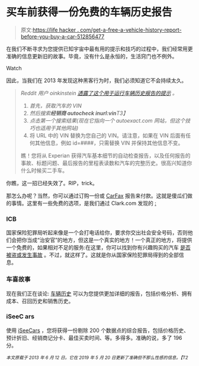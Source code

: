 # 买车前获得一份免费的车辆历史报告

> 原文:[https://life hacker . com/get-a-free-a-vehicle-history-report-before-you-buy-a-car-512856477](https://lifehacker.com/get-a-free-vehicle-history-report-before-you-buy-a-car-512856477)

在我们不断寻求为您提供已知宇宙中最有用的提示和技巧的过程中，我们经常用更准确的信息更新旧的故事。毕竟，没有什么是永恒的，生活窍门也不例外。

Watch

因此，当我们在 2013 年发现这种黑客行为时，我们必须知道它不会持续太久。

> *Reddit 用户 oinkinstein* [*透露了这个用于运行车辆历史报告的提示*](https://www.reddit.com/r/LifeProTips/comments/1g5nfx/lpt_follow_these_easy_steps_to_run_a_free_vehicle/) *。*
> 
> 1.  *首先，获取汽车的 VIN*
> 2.  *然后搜索**经销商 autocheck inurl:vin**T3】*
> 3.  *点击第一个搜索结果(现在它指向一个 autoexact.com 网站，但这个技巧也适用于其他网站)*
> 4.  将 URL 中的 VIN 替换为您自己的 VIN。请注意，如果在 VIN 后面有任何其他信息，例如 id=####，只需替换 VIN 并保持其他信息不变。
> 
> 瞧！您将从 Experian 获得汽车基本细节的自动检查报告，以及任何报告的事故、标题问题、最后报告的里程表读数和汽车的完整历史。很高兴知道你什么时候买二手车。

你瞧，这一招已经失效了。RIP，trick。

那怎么办呢？当然，你可以通过订购一份或 [CarFax](http://www.carfax.com/entry.cfx) 报告来付款。这就是傻瓜们做的事情。这里有一些免费的选项，是我们通过 Clark.com 发现的 [:](https://clark.com/cars/free-vin-report/)

### ICB

国家保险犯罪局听起来像是一个会打电话给你，要求你交出社会安全号码，否则他们会把你当成“治安官”的地方，但这是一个真实的地方！一个真正的地方，将提供一个免费的，如果相对不足的服务:在这里，你可以找到你有兴趣购买的汽车 [是否被盗或发生事故](https://www.nicb.org/vincheck) 。不过，就这样了。这就是你从国家保险犯罪局得到的全部信息。

### 车喜故事

现在我们正在谈论: [车辆历史](https://www.vehiclehistory.com/) 可以为您提供更加详细的报告，包括价格分析、拥有成本、召回历史和销售历史。

### iSeeC ars

使用 [iSeeCars](https://www.iseecars.com/vin) ，您将获得一份剔除 200 个数据点的综合报告，包括价格历史、预计折旧、经销商记分卡、最佳买卖时间、等。多得多。准确的说，多了 196 分。

*<small>本文原载于 2013 年 6 月 12 日。它在 2019 年 5 月 20 日更新了准确但不那么性感的信息。【T2</small>*